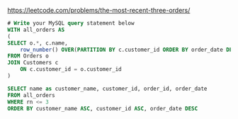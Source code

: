 https://leetcode.com/problems/the-most-recent-three-orders/

```sql
# Write your MySQL query statement below
WITH all_orders AS 
(
SELECT o.*, c.name,
    row_number() OVER(PARTITION BY c.customer_id ORDER BY order_date DESC) as rn
FROM Orders o
JOIN Customers c 
    ON c.customer_id = o.customer_id
)

SELECT name as customer_name, customer_id, order_id, order_date
FROM all_orders
WHERE rn <= 3
ORDER BY customer_name ASC, customer_id ASC, order_date DESC
```